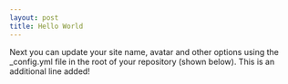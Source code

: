 ```yaml
---
layout: post
title: Hello World
---
```


Next you can update your site name, avatar and other options using the \_config.yml file in the root of your repository (shown below).
This is an additional line added!

